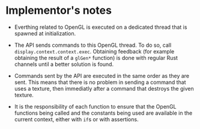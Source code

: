 # Implementor's notes

- Everthing related to OpenGL is executed on a dedicated thread that is spawned at initialization.

- The API sends commands to this OpenGL thread. To do so, call `display.context.context.exec`.
  Obtaining feedback (for example obtaining the result of a `glGen*` function) is done with
  regular Rust channels until a better solution is found.

- Commands sent by the API are executed in the same order as they are sent. This means that
  there is no problem in sending a command that uses a texture, then immediatly after a command
  that destroys the given texture.

- It is the responsibility of each function to ensure that the OpenGL functions being called and
  the constants being used are available in the current context, either with `if`s or with
  assertions.
